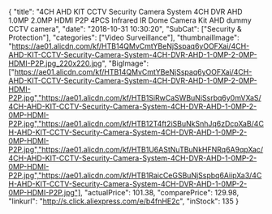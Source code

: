 {
	"title": "4CH AHD KIT CCTV Security Camera System 4CH DVR AHD 1.0MP 2.0MP HDMI P2P  4PCS Infrared IR Dome Camera Kit AHD dummy CCTV camera",
	"date": "2018-10-31 10:30:20",
	"SubCat": ["Security & Protection"],
	"categories": ["Video Surveillance"],
	"thumbnailImage": "https://ae01.alicdn.com/kf/HTB14QMvCmtYBeNjSspaq6yOOFXai/4CH-AHD-KIT-CCTV-Security-Camera-System-4CH-DVR-AHD-1-0MP-2-0MP-HDMI-P2P.jpg_220x220.jpg",
	"BigImage": ["https://ae01.alicdn.com/kf/HTB14QMvCmtYBeNjSspaq6yOOFXai/4CH-AHD-KIT-CCTV-Security-Camera-System-4CH-DVR-AHD-1-0MP-2-0MP-HDMI-P2P.jpg","https://ae01.alicdn.com/kf/HTB1SiRwCaSWBuNjSsrbq6y0mVXaS/4CH-AHD-KIT-CCTV-Security-Camera-System-4CH-DVR-AHD-1-0MP-2-0MP-HDMI-P2P.jpg","https://ae01.alicdn.com/kf/HTB12T4ft2iSBuNkSnhJq6zDcpXaB/4CH-AHD-KIT-CCTV-Security-Camera-System-4CH-DVR-AHD-1-0MP-2-0MP-HDMI-P2P.jpg","https://ae01.alicdn.com/kf/HTB1U6AStNuTBuNkHFNRq6A9qpXac/4CH-AHD-KIT-CCTV-Security-Camera-System-4CH-DVR-AHD-1-0MP-2-0MP-HDMI-P2P.jpg","https://ae01.alicdn.com/kf/HTB1RaicCeGSBuNjSspbq6AiipXa3/4CH-AHD-KIT-CCTV-Security-Camera-System-4CH-DVR-AHD-1-0MP-2-0MP-HDMI-P2P.jpg"],
	"actualPrice": 101.38,
	"comparePrice": 129.98,
	"linkurl": "http://s.click.aliexpress.com/e/b4fnHE2c",
	"inStock": 135
}
